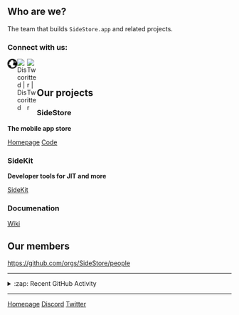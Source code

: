 <!-- 
Docs: How to use GitHub README and actions to auto-generate embedded content.
https://github.com/anuraghazra/github-readme-stats
https://www.youtube.com/watch?v=n6d4KHSKqGk
https://github.com/rahuldkjain/github-profile-readme-generator
 -->

## Who are we?

The team that builds `SideStore.app` and related projects.

### Connect with us:

<!--
[![Website](https://img.shields.io/website?label=sidestore.io&style=for-the-badge&url=https://sidestore.io)](https://sidestore.io)
[![Twitter Follow](https://img.shields.io/twitter/follow/sidestore_io?color=1DA1F2&logo=twitter&style=for-the-badge)](https://twitter.com/intent/follow?original_referer=https%3A%2F%2Fgithub.com%2Fsidestore&screen_name=sidestore)
[![GitHub Followers](https://img.shields.io/github/followers/sidestore?style=for-the-badge)]()
[![GitHub Sponsors](https://img.shields.io/github/sponsors/sidestore?style=for-the-badge
)]() 
-->

[<img align="left" alt="sidestore.io" width="22px" src="https://raw.githubusercontent.com/iconic/open-iconic/master/svg/globe.svg" />][website]
[<img align="left" alt="Discord | Discord" width="22px" src="https://cdn.jsdelivr.net/npm/simple-icons@v3/icons/discord.svg" />][discord]
[<img align="left" alt="Twitter | Twitter" width="22px" src="https://cdn.jsdelivr.net/npm/simple-icons@v3/icons/twitter.svg" />][twitter]

<br />
<br />

## Our projects

### SideStore

__The mobile app store__

[Homepage][website]
[Code][git.sidestore]

### SideKit

__Developer tools for JIT and more__

[SideKit][git.sidekit]

### Documenation

[Wiki][wiki]

## Our members

https://github.com/orgs/SideStore/people

---

<details>
  <summary>:zap: Recent GitHub Activity</summary>

<!--START_SECTION:activity-->
1. 🗣 Commented on [#482](https://github.com/SideStore/SideStore/issues/482) in [SideStore/SideStore](https://github.com/SideStore/SideStore)
2. 🗣 Commented on [#347](https://github.com/SideStore/SideStore/issues/347) in [SideStore/SideStore](https://github.com/SideStore/SideStore)
3. 🗣 Commented on [#477](https://github.com/SideStore/SideStore/issues/477) in [SideStore/SideStore](https://github.com/SideStore/SideStore)
4. ❗️ Opened issue [#20](https://github.com/SideStore/SideServer-Windows/issues/20) in [SideStore/SideServer-Windows](https://github.com/SideStore/SideServer-Windows)
5. ❌ Closed PR [#486](https://github.com/SideStore/SideStore/pull/486) in [SideStore/SideStore](https://github.com/SideStore/SideStore)
6. 💪 Opened PR [#486](https://github.com/SideStore/SideStore/pull/486) in [SideStore/SideStore](https://github.com/SideStore/SideStore)
7. ❗️ Opened issue [#485](https://github.com/SideStore/SideStore/issues/485) in [SideStore/SideStore](https://github.com/SideStore/SideStore)
8. 🗣 Commented on [#484](https://github.com/SideStore/SideStore/issues/484) in [SideStore/SideStore](https://github.com/SideStore/SideStore)
9. 🗣 Commented on [#484](https://github.com/SideStore/SideStore/issues/484) in [SideStore/SideStore](https://github.com/SideStore/SideStore)
10. 🗣 Commented on [#484](https://github.com/SideStore/SideStore/issues/484) in [SideStore/SideStore](https://github.com/SideStore/SideStore)
11. 🗣 Commented on [#484](https://github.com/SideStore/SideStore/issues/484) in [SideStore/SideStore](https://github.com/SideStore/SideStore)
12. 🗣 Commented on [#484](https://github.com/SideStore/SideStore/issues/484) in [SideStore/SideStore](https://github.com/SideStore/SideStore)
13. 🗣 Commented on [#484](https://github.com/SideStore/SideStore/issues/484) in [SideStore/SideStore](https://github.com/SideStore/SideStore)
14. ❗️ Opened issue [#484](https://github.com/SideStore/SideStore/issues/484) in [SideStore/SideStore](https://github.com/SideStore/SideStore)
15. ❗️ Opened issue [#483](https://github.com/SideStore/SideStore/issues/483) in [SideStore/SideStore](https://github.com/SideStore/SideStore)
16. 🗣 Commented on [#480](https://github.com/SideStore/SideStore/issues/480) in [SideStore/SideStore](https://github.com/SideStore/SideStore)
17. 🗣 Commented on [#480](https://github.com/SideStore/SideStore/issues/480) in [SideStore/SideStore](https://github.com/SideStore/SideStore)
18. 🗣 Commented on [#482](https://github.com/SideStore/SideStore/issues/482) in [SideStore/SideStore](https://github.com/SideStore/SideStore)
19. 🗣 Commented on [#476](https://github.com/SideStore/SideStore/issues/476) in [SideStore/SideStore](https://github.com/SideStore/SideStore)
20. 🗣 Commented on [#480](https://github.com/SideStore/SideStore/issues/480) in [SideStore/SideStore](https://github.com/SideStore/SideStore)
<!--END_SECTION:activity-->

</details>

---

[Homepage][patreon] [Discord][discord] [Twitter][twitter]

<!--
- [Patreon][patreon]
- [OpenCollective][opencollective]
- [YouTube][youtube]
-->

[website]: https://sidestore.io
[wiki]: https://wiki.sidestore.io
[twitter]: https://twitter.com/sidestore_io
[discord]: https://discord.gg/sidestore-949183273383395328
[youtube]: https://youtube.com/TODO
[patreon]: https://www.patreon.com/SideStore
[opencollective]: https://opencollective.com/TODO
[git.sidestore]: https://github.com/SideStore/SideStore/
[git.sidekit]: https://github.com/SideStore/SideKit

